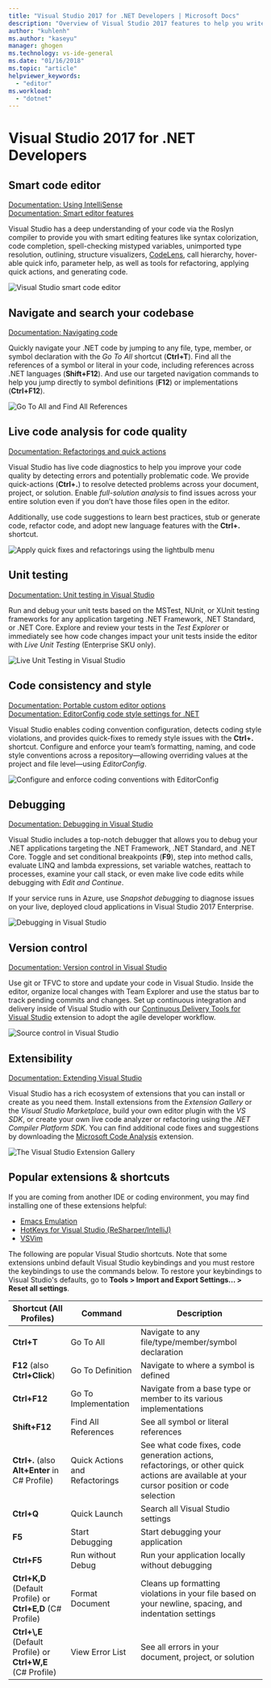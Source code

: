 ```yaml
---
title: "Visual Studio 2017 for .NET Developers | Microsoft Docs"
description: "Overview of Visual Studio 2017 features to help you write better .NET code faster."
author: "kuhlenh"
ms.author: "kaseyu"
manager: ghogen
ms.technology: vs-ide-general
ms.date: "01/16/2018"
ms.topic: "article"
helpviewer_keywords: 
  - "editor"
ms.workload: 
  - "dotnet"
---
```

# Visual Studio 2017 for .NET Developers

## Smart code editor

[Documentation: Using IntelliSense](using-intellisense.md)  
[Documentation: Smart editor features](writing-code-in-the-code-and-text-editor.md)

Visual Studio has a deep understanding of your code via the Roslyn compiler to provide you with smart editing features like syntax colorization, code completion, spell-checking mistyped variables, unimported type resolution, outlining, structure visualizers, [CodeLens](find-code-changes-and-other-history-with-codelens.md), call hierarchy, hover-able quick info, parameter help, as well as tools for refactoring, applying quick actions, and generating code.

![Visual Studio smart code editor](../ide/media/VSIDE_Productivity_SmartCodeEditor.png "VSIDE_Productivity_SmartCodeEditor")

## Navigate and search your codebase

[Documentation: Navigating code](navigating-code.md)

Quickly navigate your .NET code by jumping to any file, type, member, or symbol declaration with the *Go To All* shortcut (**Ctrl+T**). Find all the references of a symbol or literal in your code, including references across .NET languages (**Shift+F12**). And use our targeted navigation commands to help you jump directly to symbol definitions (**F12**) or implementations (**Ctrl+F12**).

![Go To All and Find All References](../ide/media/VSIDE_Productivity_Navigation.png "VSIDE_Productivity_Navigation")

## Live code analysis for code quality

[Documentation: Refactorings and quick actions](refactoring-code-generation-quick-actions.md)

Visual Studio has live code diagnostics to help you improve your code quality by detecting errors and potentially problematic code. We provide quick-actions (**Ctrl+.**) to resolve detected problems across your document, project, or solution. Enable *full-solution analysis* to find issues across your entire solution even if you don’t have those files open in the editor.

Additionally, use code suggestions to learn best practices, stub or generate code, refactor code, and adopt new language features with the **Ctrl+.** shortcut.

![Apply quick fixes and refactorings using the lightbulb menu](../ide/media/VSIDE_Productivity_CodeAnalysis.png "VSIDE_Productivity_CodeAnalysis")

## Unit testing

[Documentation: Unit testing in Visual Studio](../test/improve-code-quality.md)

Run and debug your unit tests based on the MSTest, NUnit, or XUnit testing frameworks for any application targeting .NET Framework, .NET Standard, or .NET Core. Explore and review your tests in the *Test Explorer* or immediately see how code changes impact your unit tests inside the editor with *Live Unit Testing* (Enterprise SKU only). 

![Live Unit Testing in Visual Studio](../ide/media/VSIDE_Productivity_LiveUnitTesting.png "VSIDE_Productivity_LiveUnitTesting")

## Code consistency and style

[Documentation: Portable custom editor options](create-portable-custom-editor-options.md)  
[Documentation: EditorConfig code style settings for .NET](editorconfig-code-style-settings-reference.md)

Visual Studio enables coding convention configuration, detects coding style violations, and provides quick-fixes to remedy style issues with the **Ctrl+.** shortcut. Configure and enforce your team’s formatting, naming, and code style conventions across a repository—allowing overriding values at the project and file level—using *EditorConfig*.

![Configure and enforce coding conventions with EditorConfig](../ide/media/VSIDE_Productivity_CodeStyle.png "VSIDE_Productivity_CodeStyle")

## Debugging

[Documentation: Debugging in Visual Studio](../debugger/index.md)

Visual Studio includes a top-notch debugger that allows you to debug your .NET applications targeting the .NET Framework, .NET Standard, and .NET Core. Toggle and set conditional breakpoints (**F9**), step into method calls, evaluate LINQ and lambda expressions, set variable watches, reattach to processes, examine your call stack, or even make live code edits while debugging with *Edit and Continue*.

If your service runs in Azure, use *Snapshot debugging* to diagnose issues on your live, deployed cloud applications in Visual Studio 2017 Enterprise.

![Debugging in Visual Studio](../ide/media/VSIDE_Productivity_Debugging.png "VSIDE_Productivity_Debugging")

## Version control

[Documentation: Version control in Visual Studio](/vsts/index)

Use git or TFVC to store and update your code in Visual Studio. Inside the editor, organize local changes with Team Explorer and use the status bar to track pending commits and changes. Set up continuous integration and delivery inside of Visual Studio with our [Continuous Delivery Tools for Visual Studio](https://marketplace.visualstudio.com/items?itemName=VSIDEDevOpsMSFT.ContinuousDeliveryToolsforVisualStudio) extension to adopt the agile developer workflow.

![Source control in Visual Studio](../ide/media/VSIDE_Productivity_SourceControl.png "VSIDE_Productivity_SourceControl")

## Extensibility

[Documentation: Extending Visual Studio](../extensibility/index.md)

Visual Studio has a rich ecosystem of extensions that you can install or create as you need them. Install extensions from the *Extension Gallery* or the *Visual Studio Marketplace*, build your own editor plugin with the *VS SDK*, or create your own live code analyzer or refactoring using the *.NET Compiler Platform SDK*. You can find additional code fixes and suggestions by downloading the [Microsoft Code Analysis](https://marketplace.visualstudio.com/items?itemName=VisualStudioPlatformTeam.MicrosoftCodeAnalysis2017) extension.

![The Visual Studio Extension Gallery](../ide/media/VSIDE_Productivity_Extensibility.png "VSIDE_Productivity_Extensibility")

## Popular extensions & shortcuts

If you are coming from another IDE or coding environment, you may find installing one of these extensions helpful:

- [Emacs Emulation](https://marketplace.visualstudio.com/items?itemName=JustinClareburtMSFT.EmacsEmulation )
- [HotKeys for Visual Studio (ReSharper/IntelliJ)](https://marketplace.visualstudio.com/items?itemName=JustinClareburtMSFT.HotKeys)
- [VSVim](https://marketplace.visualstudio.com/items?itemName=JaredParMSFT.VsVim)

The following are popular Visual Studio shortcuts. Note that some extensions unbind default Visual Studio keybindings and you must restore the keybindings to use the commands below. To restore your keybindings to Visual Studio's defaults, go to **Tools > Import and Export Settings... > Reset all settings**.

| Shortcut (All Profiles) | Command | Description |
|-|-|-|
| **Ctrl+T** | Go To All | Navigate to any file/type/member/symbol declaration |
| **F12** (also **Ctrl+Click**) | Go To Definition | Navigate to where a symbol is defined |
| **Ctrl+F12** | Go To Implementation | Navigate from a base type or member to its various implementations |
| **Shift+F12** | Find All References | See all symbol or literal references |
| **Ctrl+.** (also **Alt+Enter** in C# Profile) | Quick Actions and Refactorings | See what code fixes, code generation actions, refactorings, or other quick actions are available at your cursor position or code selection |
| **Ctrl+Q** | Quick Launch | Search all Visual Studio settings |
| **F5** | Start Debugging | Start debugging your application |
| **Ctrl+F5** | Run without Debug | Run your application locally without debugging |
| **Ctrl+K,D** (Default Profile) or **Ctrl+E,D** (C# Profile) | Format Document | Cleans up formatting violations in your file based on your newline, spacing, and indentation settings |
| **Ctrl+\\,E** (Default Profile) or **Ctrl+W,E** (C# Profile) | View Error List | See all errors in your document, project, or solution |